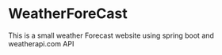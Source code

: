 # WeatherForeCast
This is a small weather Forecast website using spring boot and weatherapi.com API

